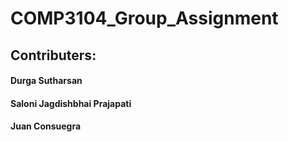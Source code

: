 # COMP3104_Group_Assignment
## Contributers:
#### Durga Sutharsan
#### Saloni Jagdishbhai Prajapati
#### Juan Consuegra
